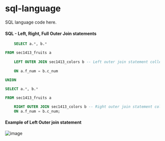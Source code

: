 # sql-language
SQL language code here.

#### SQL - Left, Right, Full Outer Join statements
```sql
    SELECT a.*, b.*

FROM sec1413_fruits a
    
    LEFT OUTER JOIN sec1413_colors b -- Left outer join statement collects data from 'sec1413_colors b' of rows to the right side column so that it matches with the data on the left side of the table .
    
    ON a.f_num = b.c_num
    
UNION

SELECT a.*, b.*

FROM sec1413_fruits a

    RIGHT OUTER JOIN sec1413_colors b -- Right outer join statement collects data from 'sec1413_colors b' of rows to the left side column so that it matches with the data on the right side of the table .
    ON a.f_num = b.c_num;
```

#### Example of Left Outer join statement
![image](https://user-images.githubusercontent.com/36749450/94019264-90c93200-fd7f-11ea-85b8-158f93d84266.png)

